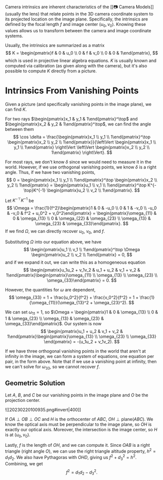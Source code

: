 ---
---
Camera intrinsics are inherent characteristics of the [[📷 Camera Models]] (usually the lens) that relate points in the 3D camera coordinate system to its projected location on the image plane. Specifically, the intrinsics are defined by the focal length $f$ and image center $(u_0, v_0)$. Knowing these values allows us to transform between the camera and image coordinate systems.

Usually, the intrinsics are summarized as a matrix 
$$
K = \begin{pmatrix}f & 0 & u_0 \\ 0 & f & v_0 \\ 0 & 0 & 1\end{pmatrix},
$$
 which is used in projective linear algebra equations. $K$ is usually known and computed via calibration (as given along with the camera), but it's also possible to compute $K$ directly from a picture.

# Intrinsics From Vanishing Points
Given a picture (and specifically vanishing points in the image plane), we can find $K$.

For two rays $\begin{pmatrix}x_1 & y_1 & 1\end{pmatrix}^\top$ and $\begin{pmatrix}x_2 & y_2 & 1\end{pmatrix}^\top$, we can find the angle between them 
$$
\cos \delta = \frac{\begin{pmatrix}x_1 \\ y_1 \\ 1\end{pmatrix}^\top \begin{pmatrix}x_2 \\ y_2 \\ 1\end{pmatrix}}{\left\Vert \begin{pmatrix}x_1 \\ y_1 \\ 1\end{pmatrix} \right\Vert \left\Vert \begin{pmatrix}x_2 \\ y_2 \\ 1\end{pmatrix} \right\Vert}.
$$


For most rays, we don't know $\delta$ since we would need to measure it in the world. However, if we use orthogonal vanishing points, we know $\delta$ is a right angle. Thus, if we have two vanishing points, 
$$
0 = \begin{pmatrix}x_1 \\ y_1 \\ 1\end{pmatrix}^\top \begin{pmatrix}x_2 \\ y_2 \\ 1\end{pmatrix} = \begin{pmatrix}u_1 \\ v_1 \\ 1\end{pmatrix}^\top K^{-\top}K^{-1} \begin{pmatrix}u_2 \\ v_2 \\ 1\end{pmatrix}.
$$


Let $K^{-\top}K^{-1}$ be 
$$
\Omega = \frac{1}{f^2}\begin{pmatrix}1 & 0 & -u_0 \\ 0 & 1 & -v_0 \\ -u_0 & -v_0 & f^2 + u_0^2 + v_0^2\end{pmatrix} = \begin{pmatrix}\omega_{11} & 0 & \omega_{13} \\ 0 & \omega_{22} & \omega_{23} \\ \omega_{13} & \omega_{23} & \omega_{33}\end{pmatrix}.
$$
 If we find $\Omega$, we can directly recover $u_0$, $v_0$, and $f$.

Substituting $\Omega$ into our equation above, we have 
$$
\begin{pmatrix}u_1 \\ v_1 \\ 1\end{pmatrix}^\top \Omega \begin{pmatrix}u_2 \\ v_2 \\ 1\end{pmatrix} = 0,
$$
 and if we expand it out, we can write this as a homogeneous equation 
$$
\begin{pmatrix}u_1u_2 + v_1v_2 & u_1 + u_2 & v_1 + v_2 & 1\end{pmatrix}\begin{pmatrix}\omega_{11} \\ \omega_{13} \\ \omega_{23} \\ \omega_{33}\end{pmatrix} = 0.
$$


However, the quantities for $\omega$ are dependent, 
$$
\omega_{33} = 1 + \frac{u_0^2}{f^2} + \frac{v_0^2}{f^2} = 1 + \frac{1}{\omega_{11}}(\omega_{13}^2 + \omega_{23}^2).
$$


We can set $\omega_{11} = 1$, so $\Omega = \begin{pmatrix}1 & 0 & \omega_{13} \\ 0 & 1 & \omega_{23} \\ \omega_{13} & \omega_{23} & \omega_{33}\end{pmatrix}$. Our system is now 
$$
\begin{pmatrix}u_1 + u_2 & v_1 + v_2 & 1\end{pmatrix}\begin{pmatrix}\omega_{13} \\ \omega_{23} \\ \omega_{33} \end{pmatrix} = -(u_1u_2 + v_1v_2).
$$


If we have three orthogonal vanishing points in the world that aren't at infinity in the image, we can form a system of equations, one equation per pair, in the form above. Note that if we use a vanishing point at infinity, then we can't solve for $\omega_{33}$, so we cannot recover $f$.

## Geometric Solution
Let $A$, $B$, and $C$ be our vanishing points in the image plane and $O$ be the projection center.

![[20230220100935.png#invert|400]]

If $OA \perp OB \perp OC$ and $H$ is the orthocenter of $ABC$, $OH \perp \text{plane}(ABC).$ We know the optical axis must be perpendicular to the image plane, so $OH$ is exactly our optical axis. Moreover, the intersection is the image center, so $H$ is at $(u_0, v_0)$.

Lastly, $f$ is the length of $OH$, and we can compute it. Since $OAB$ is a right triangle (right angle $O$), we can use the right triangle altitude property, $h^2 = d_1d_2$. We also have Pythagoras with $OHD$, giving us $f^2 + d_3^2 = h^2$. Combining, we get 
$$
f^2 = d_1d_2 - d_3^2.
$$
